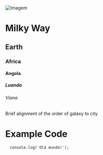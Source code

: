 ![Imagem](https://octodex.github.com/images/orderedlistocat.png)
# Milky Way
## Earth
### Africa
#### Angola
##### Luanda
###### Viana

Brief alignment of the order of galaxy to city

# Example Code
```
  console.log('Olá mundo!');
```
